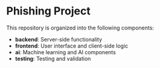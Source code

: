 ﻿# Phishing Project

This repository is organized into the following components:

- **backend**: Server-side functionality
- **frontend**: User interface and client-side logic
- **ai**: Machine learning and AI components
- **testing**: Testing and validation
